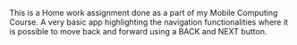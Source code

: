 This is a Home work assignment done as a part of my Mobile Computing Course. A very basic app highlighting the navigation functionalities where it is possible to move back and forward using a BACK and NEXT button. 
